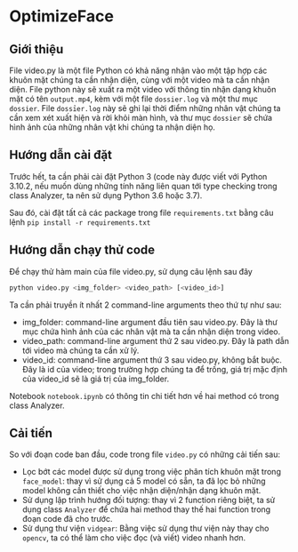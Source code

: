# OptimizeFace

## Giới thiệu

File video.py là một file Python có khả năng nhận vào một tập hợp các khuôn mặt chúng ta cần nhận diện, cùng với một video mà ta cần nhận diện. File python này sẽ xuất ra một video với thông tin nhận dạng khuôn mặt có tên `output.mp4`, kèm với một file `dossier.log` và một thư mục `dossier`. File `dossỉer.log` này sẽ ghi lại thời điểm những nhân vật chúng ta cần xem xét xuất hiện và rời khỏi màn hình, và thư mục `dossier` sẽ chứa hình ảnh của những nhân vật khi chúng ta nhận diện họ.

## Hướng dẫn cài đặt

Trước hết, ta cần phải cài đặt Python 3 (code này được viết với Python 3.10.2, nếu muốn dùng những tính năng liên quan tới type checking trong class Analyzer, ta nên sử dụng Python 3.6 hoặc 3.7).

Sau đó, cài đặt tất cả các package trong file `requirements.txt` bằng câu lệnh `pip install -r requirements.txt`

## Hướng dẫn chạy thử code

Để chạy thử hàm main của file video.py, sử dụng câu lệnh sau đây

```bash
python video.py <img_folder> <video_path> [<video_id>]
```

Ta cần phải truyền ít nhất 2 command-line arguments theo thứ tự như sau:

- img_folder: command-line argument đầu tiên sau video.py. Đây là thư mục chứa hình ảnh của các nhân vật mà ta cần nhận diện trong video.
- video_path: command-line argument thứ 2 sau video.py. Đây là path dẫn tới video mà chúng ta cần xử lý.
- video_id: command-line argument thứ 3 sau video.py, không bắt buộc. Đây là id của video; trong trường hợp chúng ta để trống, giá trị mặc định của video_id sẽ là giá trị của img_folder.

Notebook `notebook.ipynb` có thông tin chi tiết hơn về hai method có trong class Analyzer.

## Cải tiến

So với đoạn code ban đầu, code trong file `video.py` có những cải tiến sau:

- Lọc bớt các model được sử dụng trong việc phân tích khuôn mặt trong `face_model`: thay vì sử dụng cả 5 model có sẵn, ta đã lọc bỏ những model không cần thiết cho việc nhận diện/nhận dạng khuôn mặt.
- Sử dụng lập trình hướng đối tượng: thay vì 2 function riêng biệt, ta sử dụng class `Analyzer` để chứa hai method thay thế hai function trong đoạn code đã cho trước.
- Sử dụng thư viện `vidgear`: Bằng việc sử dụng thư viện này thay cho `opencv`, ta có thể làm cho việc đọc (và viết) video nhanh hơn.
